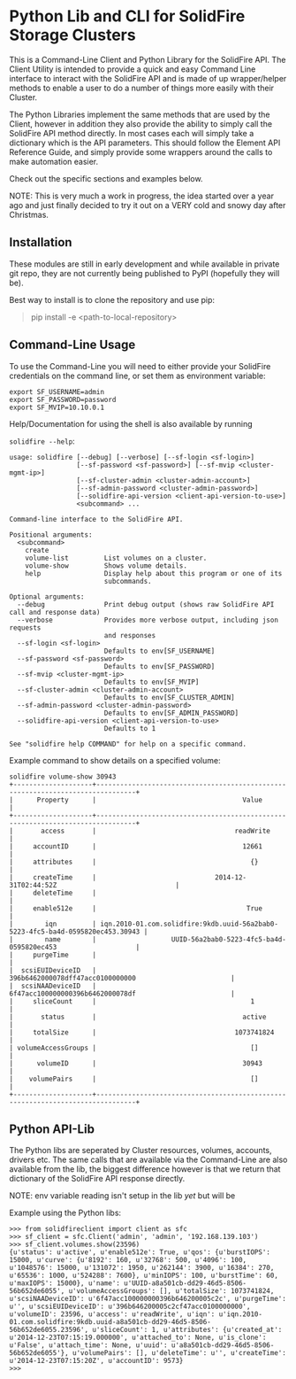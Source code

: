 Python Lib and CLI for SolidFire Storage Clusters
=================================================

This is a Command-Line Client and Python Library for the SolidFire API.
The Client Utility is intended to provide a quick and easy Command Line
interface to interact with the SolidFire API and is made of up
wrapper/helper methods to enable a user to do a number of things more
easily with their Cluster.

The Python Libraries implement the same methods that are used by the
Client, however in addition they also provide the ability to simply call
the SolidFire API method directly. In most cases each will simply take a
dictionary which is the API parameters. This should follow the Element
API Reference Guide, and simply provide some wrappers around the calls
to make automation easier.

Check out the specific sections and examples below.

NOTE: This is very much a work in progress, the idea started over a year
ago and just finally decided to try it out on a VERY cold and snowy day
after Christmas.

Installation
------------

These modules are still in early development and while available in
private git repo, they are not currently being published to PyPI
(hopefully they will be).

Best way to install is to clone the repository and use pip:

> pip install -e \<path-to-local-repository\>

Command-Line Usage
------------------

To use the Command-Line you will need to either provide your SolidFire
credentials on the command line, or set them as environment variable:

    export SF_USERNAME=admin
    export SF_PASSWORD=password
    export SF_MVIP=10.10.0.1

Help/Documentation for using the shell is also available by running

`solidfire --help`:

    usage: solidfire [--debug] [--verbose] [--sf-login <sf-login>]
                     [--sf-password <sf-password>] [--sf-mvip <cluster-mgmt-ip>]
                     [--sf-cluster-admin <cluster-admin-account>]
                     [--sf-admin-password <cluster-admin-password>]
                     [--solidfire-api-version <client-api-version-to-use>]
                     <subcommand> ...

    Command-line interface to the SolidFire API.

    Positional arguments:
      <subcommand>
        create
        volume-list         List volumes on a cluster.
        volume-show         Shows volume details.
        help                Display help about this program or one of its
                            subcommands.

    Optional arguments:
      --debug               Print debug output (shows raw SolidFire API call and response data)
      --verbose             Provides more verbose output, including json requests
                            and responses
      --sf-login <sf-login>
                            Defaults to env[SF_USERNAME]
      --sf-password <sf-password>
                            Defaults to env[SF_PASSWORD]
      --sf-mvip <cluster-mgmt-ip>
                            Defaults to env[SF_MVIP]
      --sf-cluster-admin <cluster-admin-account>
                            Defaults to env[SF_CLUSTER_ADMIN]
      --sf-admin-password <cluster-admin-password>
                            Defaults to env[SF_ADMIN_PASSWORD]
      --solidfire-api-version <client-api-version-to-use>
                            Defaults to 1

    See "solidfire help COMMAND" for help on a specific command.

Example command to show details on a specified volume:

    solidfire volume-show 30943
    +--------------------+--------------------------------------------------------------------------------+
    |      Property      |                                     Value                                      |
    +--------------------+--------------------------------------------------------------------------------+
    |       access       |                                   readWrite                                    |
    |     accountID      |                                     12661                                      |
    |     attributes     |                                       {}                                       |
    |     createTime     |                              2014-12-31T02:44:52Z                              |
    |     deleteTime     |                                                                                |
    |     enable512e     |                                      True                                      |
    |        iqn         | iqn.2010-01.com.solidfire:9kdb.uuid-56a2bab0-5223-4fc5-ba4d-0595820ec453.30943 |
    |        name        |                   UUID-56a2bab0-5223-4fc5-ba4d-0595820ec453                    |
    |     purgeTime      |                                                                                |
    |  scsiEUIDeviceID   |                        396b6462000078dff47acc0100000000                        |
    |  scsiNAADeviceID   |                        6f47acc100000000396b6462000078df                        |
    |     sliceCount     |                                       1                                        |
    |       status       |                                     active                                     |
    |     totalSize      |                                   1073741824                                   |
    | volumeAccessGroups |                                       []                                       |
    |      volumeID      |                                     30943                                      |
    |    volumePairs     |                                       []                                       |
    +--------------------+--------------------------------------------------------------------------------+

Python API-Lib
--------------

The Python libs are seperated by Cluster resources, volumes, accounts,
drivers etc. The same calls that are available via the Command-Line are
also available from the lib, the biggest difference however is that we
return that dictionary of the SolidFire API response directly.

NOTE: env variable reading isn't setup in the lib *yet* but will be

Example using the Python libs:

    >>> from solidfireclient import client as sfc
    >>> sf_client = sfc.Client('admin', 'admin', '192.168.139.103')
    >>> sf_client.volumes.show(23596)
    {u'status': u'active', u'enable512e': True, u'qos': {u'burstIOPS': 15000, u'curve': {u'8192': 160, u'32768': 500, u'4096': 100, u'1048576': 15000, u'131072': 1950, u'262144': 3900, u'16384': 270, u'65536': 1000, u'524288': 7600}, u'minIOPS': 100, u'burstTime': 60, u'maxIOPS': 15000}, u'name': u'UUID-a8a501cb-dd29-46d5-8506-56b652de6055', u'volumeAccessGroups': [], u'totalSize': 1073741824, u'scsiNAADeviceID': u'6f47acc100000000396b646200005c2c', u'purgeTime': u'', u'scsiEUIDeviceID': u'396b646200005c2cf47acc0100000000', u'volumeID': 23596, u'access': u'readWrite', u'iqn': u'iqn.2010-01.com.solidfire:9kdb.uuid-a8a501cb-dd29-46d5-8506-56b652de6055.23596', u'sliceCount': 1, u'attributes': {u'created_at': u'2014-12-23T07:15:19.000000', u'attached_to': None, u'is_clone': u'False', u'attach_time': None, u'uuid': u'a8a501cb-dd29-46d5-8506-56b652de6055'}, u'volumePairs': [], u'deleteTime': u'', u'createTime': u'2014-12-23T07:15:20Z', u'accountID': 9573}
    >>>
